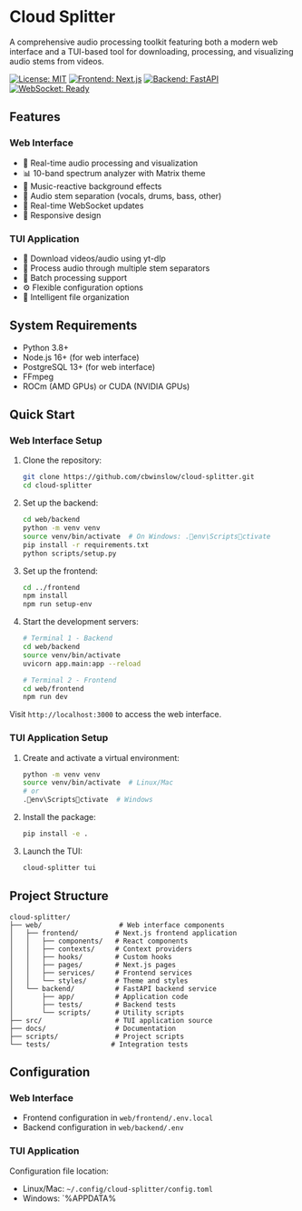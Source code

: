 # Cloud Splitter

A comprehensive audio processing toolkit featuring both a modern web interface and a TUI-based tool for downloading, processing, and visualizing audio stems from videos.

[![License: MIT](https://img.shields.io/badge/License-MIT-yellow.svg)](https://opensource.org/licenses/MIT)
[![Frontend: Next.js](https://img.shields.io/badge/Frontend-Next.js-black)](https://nextjs.org)
[![Backend: FastAPI](https://img.shields.io/badge/Backend-FastAPI-green)](https://fastapi.tiangolo.com)
[![WebSocket: Ready](https://img.shields.io/badge/WebSocket-Ready-blue)](https://developer.mozilla.org/en-US/docs/Web/API/WebSocket)

## Features

### Web Interface
- 🎵 Real-time audio processing and visualization
- 📊 10-band spectrum analyzer with Matrix theme
- 🌟 Music-reactive background effects
- 🎹 Audio stem separation (vocals, drums, bass, other)
- 🔄 Real-time WebSocket updates
- 📱 Responsive design

### TUI Application
- 🎼 Download videos/audio using yt-dlp
- 🎸 Process audio through multiple stem separators
- 📂 Batch processing support
- ⚙️ Flexible configuration options
- 📁 Intelligent file organization

## System Requirements

- Python 3.8+
- Node.js 16+ (for web interface)
- PostgreSQL 13+ (for web interface)
- FFmpeg
- ROCm (AMD GPUs) or CUDA (NVIDIA GPUs)

## Quick Start

### Web Interface Setup

1. Clone the repository:
   ```bash
   git clone https://github.com/cbwinslow/cloud-splitter.git
   cd cloud-splitter
   ```

2. Set up the backend:
   ```bash
   cd web/backend
   python -m venv venv
   source venv/bin/activate  # On Windows: .env\Scriptsctivate
   pip install -r requirements.txt
   python scripts/setup.py
   ```

3. Set up the frontend:
   ```bash
   cd ../frontend
   npm install
   npm run setup-env
   ```

4. Start the development servers:
   ```bash
   # Terminal 1 - Backend
   cd web/backend
   source venv/bin/activate
   uvicorn app.main:app --reload

   # Terminal 2 - Frontend
   cd web/frontend
   npm run dev
   ```

Visit `http://localhost:3000` to access the web interface.

### TUI Application Setup

1. Create and activate a virtual environment:
   ```bash
   python -m venv venv
   source venv/bin/activate  # Linux/Mac
   # or
   .env\Scriptsctivate  # Windows
   ```

2. Install the package:
   ```bash
   pip install -e .
   ```

3. Launch the TUI:
   ```bash
   cloud-splitter tui
   ```

## Project Structure

```
cloud-splitter/
├── web/                   # Web interface components
│   ├── frontend/         # Next.js frontend application
│   │   ├── components/   # React components
│   │   ├── contexts/     # Context providers
│   │   ├── hooks/        # Custom hooks
│   │   ├── pages/        # Next.js pages
│   │   ├── services/     # Frontend services
│   │   └── styles/       # Theme and styles
│   └── backend/          # FastAPI backend service
│       ├── app/          # Application code
│       ├── tests/        # Backend tests
│       └── scripts/      # Utility scripts
├── src/                  # TUI application source
├── docs/                 # Documentation
├── scripts/              # Project scripts
└── tests/               # Integration tests
```

## Configuration

### Web Interface
- Frontend configuration in `web/frontend/.env.local`
- Backend configuration in `web/backend/.env`

### TUI Application
Configuration file location:
- Linux/Mac: `~/.config/cloud-splitter/config.toml`
- Windows: `%APPDATA%